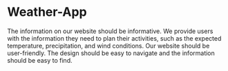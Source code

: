 # Weather-App
The information on our website should be informative. We provide users with the information they need to plan their activities, such as the expected temperature, precipitation, and wind conditions. Our website should be user-friendly. The design should be easy to navigate and the information should be easy to find.
